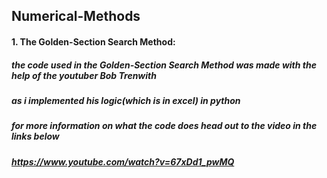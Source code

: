 ## Numerical-Methods
####  1. The Golden-Section Search Method:
##### the code used in the Golden-Section Search Method was made with the help of the youtuber Bob Trenwith 
##### as i implemented his logic(which is in excel) in python 
##### for more information on what the code does head out to the video in the links below
##### https://www.youtube.com/watch?v=67xDd1_pwMQ
